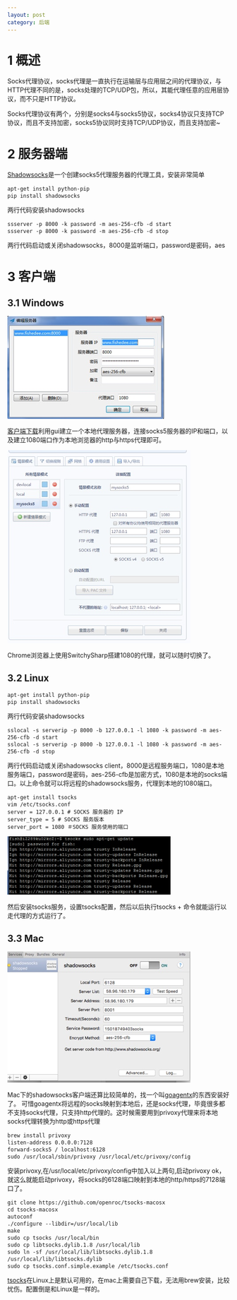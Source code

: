 ```yaml
---
layout: post
category: 后端
---
```


# 1 概述
Socks代理协议，socks代理是一直执行在运输层与应用层之间的代理协议，与HTTP代理不同的是，socks处理的TCP/UDP包，所以，其能代理任意的应用层协议，而不只是HTTP协议。

Socks代理协议有两个，分别是socks4与socks5协议，socks4协议只支持TCP协议，而且不支持加密，socks5协议同时支持TCP/UDP协议，而且支持加密~

# 2 服务器端
[Shadowsocks](https://github.com/shadowsocks/shadowsocks)是一个创建socks5代理服务器的代理工具，安装非常简单

```
apt-get install python-pip
pip install shadowsocks
```

两行代码安装shadowsocks

```
ssserver -p 8000 -k password -m aes-256-cfb -d start
ssserver -p 8000 -k password -m aes-256-cfb -d stop
```

两行代码启动或关闭shadowsocks，8000是监听端口，password是密码，aes

# 3 客户端

## 3.1 Windows

![](/assets/img/14639828913298.jpg)

[客户端下载](http://sourceforge.net/projects/shadowsocksgui/files/dist/)利用gui建立一个本地代理服务器，连接socks5服务器的IP和端口，以及建立1080端口作为本地浏览器的http与https代理即可。

![](/assets/img/14639829056575.jpg)

Chrome浏览器上使用SwitchySharp搭建1080的代理，就可以随时切换了。

## 3.2 Linux

```
apt-get install python-pip
pip install shadowsocks
```

两行代码安装shadowsocks

```
sslocal -s serverip -p 8000 -b 127.0.0.1 -l 1080 -k password -m aes-256-cfb -d start
sslocal -s serverip -p 8000 -b 127.0.0.1 -l 1080 -k password -m aes-256-cfb -d stop
```
两行代码启动或关闭shadowsocks client，8000是远程服务端口，1080是本地服务端口，password是密码，aes-256-cfb是加密方式，1080是本地的socks端口。以上命令就可以将远程的shadowsocks服务，代理到本地的1080端口。

```
apt-get install tsocks
vim /etc/tsocks.conf
server = 127.0.0.1 # SOCKS 服务器的 IP
server_type = 5 # SOCKS 服务版本
server_port = 1080 ＃SOCKS 服务使用的端口
```

![](/assets/img/14639830214777.jpg)

然后安装tsocks服务，设置tsocks配置，然后以后执行tsocks + 命令就能运行以走代理的方式运行了。

## 3.3 Mac

![](/assets/img/14639830327128.jpg)

Mac下的shadowsocks客户端还算比较简单的，找一个叫[goagentx](https://github.com/mithril-global/GoAgentX)的东西安装好了。
可惜goagentx将远程的socks映射到本地后，还是socks代理，毕竟很多都不支持socks代理，只支持http代理的。这时候需要用到privoxy代理来将本地socks代理转换为http或https代理

```
brew install privoxy
listen-address 0.0.0.0:7128
forward-socks5 / localhost:6128
sudo /usr/local/sbin/privoxy /usr/local/etc/privoxy/config
```

安装privoxy,在/usr/local/etc/privoxy/config中加入以上两句,启动privoxy
ok，就这么就能启动privoxy，将socks的6128端口映射到本地的http/https的7128端口了。

```
git clone https://github.com/openroc/tsocks-macosx
cd tsocks-macosx
autoconf
./configure --libdir=/usr/local/lib
make
sudo cp tsocks /usr/local/bin
sudo cp libtsocks.dylib.1.8 /usr/local/lib
sudo ln -sf /usr/local/lib/libtsocks.dylib.1.8 /usr/local/lib/libtsocks.dylib
sudo cp tsocks.conf.simple.example /etc/tsocks.conf
```

[tsocks](https://github.com/openroc/tsocks-macosx)在Linux上是默认可用的，在mac上需要自己下载，无法用brew安装，比较忧伤。配置倒是和Linux是一样的。


